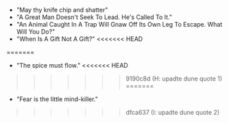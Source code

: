 - "May thy knife chip and shatter"
- "A Great Man Doesn't Seek To Lead. He's Called To It."
- "An Animal Caught In A Trap Will Gnaw Off Its Own Leg To Escape. What Will You Do?"
- "When Is A Gift Not A Gift?"
<<<<<<< HEAD

=======
- "The spice must flow."
<<<<<<< HEAD
>>>>>>> 9190c8d (H: upadte dune quote 1)
=======
- "Fear is the little mind-killer."

>>>>>>> dfca637 (I: upadte dune quote 2)
